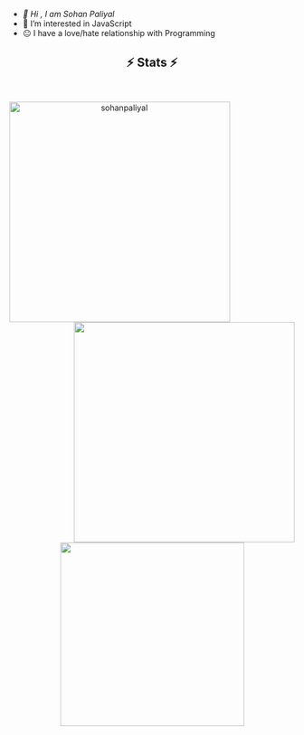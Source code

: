 - _👋 Hi , I am Sohan Paliyal_
- 👀 I’m interested in JavaScript
- 😐 I have a love/hate relationship with Programming 

<!-- [![Twitter Badge](https://img.shields.io/badge/Twitter-1DA1F2?style=for-the-badge&logo=twitter&logoColor=white)](https://twitter.com/sohanpaliyal ) -->
<!-- [![Linkedin Badge](https://img.shields.io/badge/Instagram-E4405F?style=for-the-badge&logo=instagram&logoColor=white)](https://www.instagram.com/sohanpaliyal/?hl=en) -->

 <h2 align="center">⚡ Stats ⚡</h2>
<br>
<p align=center>
  <div align=center>
    <a href="https://github.com/sohanpaliyal/github-readme-streak-stats" title="Go to Source">
      <img align="left" width=390 src="https://github-readme-streak-stats.herokuapp.com/?user=sohanpaliyal&theme=react&border=61dafb&hide_border=true" alt="sohanpaliyal" />
    </a>
    <a href="https://github.com/sohanpaliyal/github-readme-stats" title="Go to Source">
      <img align="right" width=390 src="https://github-readme-stats.vercel.app/api?username=sohanpaliyal&show_icons=true&theme=react&border_color=61dafb&hide_border=true" />
    </a>
  </div>
  <br><br><br><br><br><br><br><br><br>
  <div align=center>
    <a href="https://github.com/sohanpaliyal/github-readme-stats">
      <img width=325 align="center" src="https://github-readme-stats.vercel.app/api/top-langs/?username=sohanpaliyal&hide=c%23,powershell,Mathematica,Ruby,Objective-C,Objective-C%2b%2b,Cuda&title_color=61dafb&text_color=ffffff&icon_color=61dafb&bg_color=20232a&langs_count=8&layout=compact&border_color=61dafb&hide_border=true" />
    </a>
  </div>
  <br>
</p>
<!---
sohanpaliyal/sohanpaliyal is a ✨ special ✨ repository because its `README.md` (this file) appears on your GitHub profile.
You can click the Preview link to take a look at your changes.
--->
